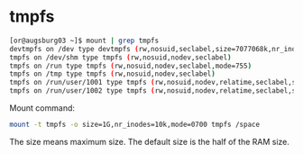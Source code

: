 tmpfs
=====


```bash
[or@augsburg03 ~]$ mount | grep tmpfs
devtmpfs on /dev type devtmpfs (rw,nosuid,seclabel,size=7077068k,nr_inodes=1769267,mode=755)
tmpfs on /dev/shm type tmpfs (rw,nosuid,nodev,seclabel)
tmpfs on /run type tmpfs (rw,nosuid,nodev,seclabel,mode=755)
tmpfs on /tmp type tmpfs (rw,nosuid,nodev,seclabel)
tmpfs on /run/user/1001 type tmpfs (rw,nosuid,nodev,relatime,seclabel,size=1426628k,mode=700,uid=1001,gid=1001)
tmpfs on /run/user/1002 type tmpfs (rw,nosuid,nodev,relatime,seclabel,size=1426628k,mode=700,uid=1002,gid=1002)
```

Mount command:

```bash
mount -t tmpfs -o size=1G,nr_inodes=10k,mode=0700 tmpfs /space
```

The size means maximum size. The default size is the half of the RAM size.